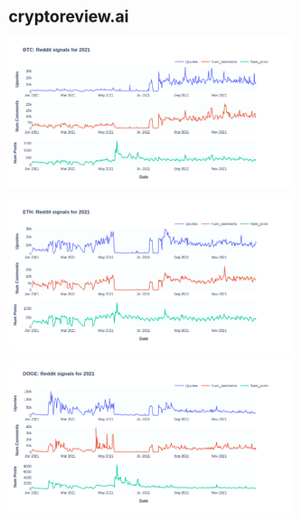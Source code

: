 # cryptoreview.ai


![Alt text](extras/btc.png?raw=true "Bitcoin data - 2021")


![Alt text](extras/eth.png?raw=true "Ethereum data - 2021")


![Alt text](extras/doge.png?raw=true "Dogecoin data - 2021")

